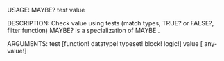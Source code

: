 USAGE:
     MAYBE? test value 

DESCRIPTION:
     Check value using tests (match types, TRUE? or FALSE?, filter function)
     MAYBE? is a specialization of MAYBE .

ARGUMENTS:
    test [function! datatype! typeset! block! logic!]
    value [<opt> any-value!]
